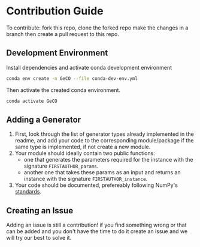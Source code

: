 # Contribution Guide
To contribute: fork this repo, clone the forked repo make the changes in a branch then create a pull request to this repo. 

## Development Environment
Install dependencies and activate conda development environment
```bash
conda env create -n GeCO --file conda-dev-env.yml
```
Then activate the created conda environment.
```bash
conda activate GeCO
```

## Adding a Generator
1. First, look through the list of generator types already implemented in the readme, and add your code to the corresponding module/package if the same type 
is implemented, if not create a new module.
2. Your module should ideally contain two public functions:
    * one that generates the parameters required for the instance with the signature `FIRSTAUTHOR_params`. 
    * another one that takes these params as an input and returns an instance with the signature `FIRSTAUTHOR_instance`.
3. Your code should be documented, prefereably following NumPy's [standards](https://numpydoc.readthedocs.io/en/latest/format.html#docstring-standard).

## Creating an Issue
Adding an issue is still a contribution! if you find something wrong or that can be added and you don't have the time to do it 
create an issue and we will try our best to solve it. 

